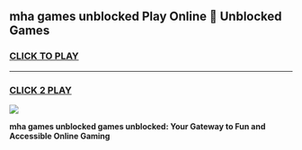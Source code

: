 
## mha games unblocked Play Online 👋 Unblocked Games
<h3>
<a href="https://premium.freeplayer.one?title=mha_games_unblocked&ref=19F">CLICK TO PLAY</a></h3>
<hr>

<h3>
<a href="https://premium.freeplayer.one?title=mha_games_unblocked&ref=19F">CLICK 2 PLAY</a>
  
</h3>

<a href="https://premium.freeplayer.one?title=mha_games_unblocked&ref=19F"><img src="https://clearcache.store/games.png"></a>


**mha games unblocked games unblocked: Your Gateway to Fun and Accessible Online Gaming**

